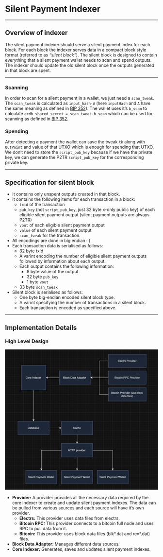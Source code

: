 # Silent Payment Indexer

---

## Overview of indexer

The silent payment indexer should serve a silent payment index for each block.
For each block the indexer serves data in a compact block style format (referred to as *“silent block”*).
The silent block is designed to contain everything that a silent payment wallet needs to scan and spend outputs.
The indexer should update the old silent block once the outputs generated in that block are spent.

---

### Scanning

In order to scan for a silent payment in a wallet, we just need a `scan_tweak`.
The `scan_tweak` is calculated as `input_hash·A` (here `inputHash` and `A` have the same meaning as defined in [BIP 352](https://github.com/josibake/bips/blob/silent-payments-bip/bip-0352.mediawiki)).
The wallet uses it’s `b_scan` to calculate `ecdh_shared_secret = scan_tweak·b_scan` which can be used for scanning as defined in [BIP 352](https://github.com/josibake/bips/blob/silent-payments-bip/bip-0352.mediawiki).

### Spending

After detecting a payment the wallet can save the tweak `tk` along with `OutPoint` and value of that UTXO which is enough for spending that UTXO.
We don’t need to store the `script_pub_key` because if we have the private key, we can generate the P2TR `script_pub_key` for the corresponding private key.

---

## Specification for silent block

- It contains only unspent outputs created in that block.
- It contains the following items for each transaction in a block:
    - `txid` of the transaction
    - `pub_key` (not `script_pub_key`, just 32 byte x-only public key) of each eligible silent payment output (silent payment outputs are always P2TR)
    - `vout` of each eligible silent payment output
    - `value` of each silent payment output
    - `scan_tweak` for the transaction.
- All encodings are done in big endian : )
- Each transaction data is serialised as follows:
    - 32 byte txid
    - A varint encoding the number of eligible silent payment outputs followed by information about each output.
    - Each output contains the following information:
        - 8 byte value of the output
        - 32 byte `pub_key`
        - 1 byte `vout`
    - 33 byte `scan_tweak`
- Silent block is serialised as follows:
    - One byte big-endian encoded silent block type.
    - A varint specifying the number of transactions in a silent block.
    - Each transaction is encoded as specified above.

---

## Implementation Details

### High Level Design

![block-diagram.png](./assets/block-diagram.png)

- **Provider:** A provider provides all the necessary data required by the core indexer to create and update silent payment indexes. The data can be pulled from various sources and each source will have it’s own provider.
    - **Electrs:** This provider uses data files from electrs.
    - **Bitcoin RPC:** This provider connects to a bitcoin full node and uses RPC to pull data from it.
    - **Bitcoin:** This provider uses block data files (blk*.dat and rev*.dat) files.
- **Block Data Adaptor:**  Manages different data sources.
- **Core Indexer:** Generates, saves and updates silent payment indexes.